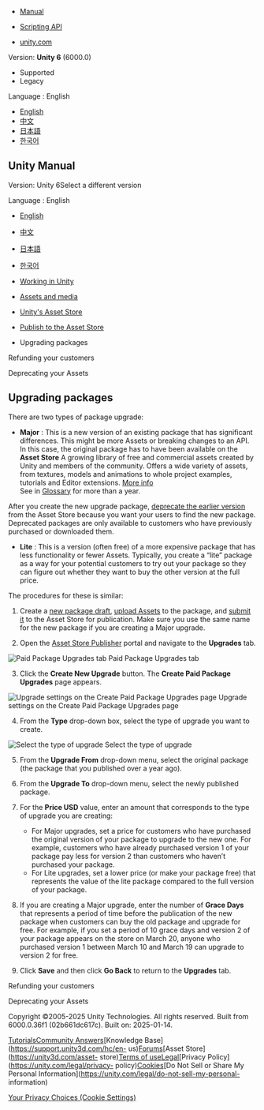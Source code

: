 [](https://docs.unity3d.com)

  * [Manual](../Manual/index.html)
  * [Scripting API](../ScriptReference/index.html)

  * [unity.com](https://unity.com/)

Version: **Unity 6** (6000.0)

  * Supported
  * Legacy

Language : English

  * [English](/Manual/AssetStoreUpgrade.html)
  * [中文](/cn/current/Manual/AssetStoreUpgrade.html)
  * [日本語](/ja/current/Manual/AssetStoreUpgrade.html)
  * [한국어](/kr/current/Manual/AssetStoreUpgrade.html)

[](https://docs.unity3d.com)

## Unity Manual

Version: Unity 6Select a different version

Language : English

  * [English](/Manual/AssetStoreUpgrade.html)
  * [中文](/cn/current/Manual/AssetStoreUpgrade.html)
  * [日本語](/ja/current/Manual/AssetStoreUpgrade.html)
  * [한국어](/kr/current/Manual/AssetStoreUpgrade.html)

  * [Working in Unity](working-in-unity.html)
  * [Assets and media](assets-and-media.html)
  * [Unity's Asset Store](AssetStore.html)
  * [Publish to the Asset Store](AssetStorePublishing.html)
  * Upgrading packages

[](AssetStoreRefunding.html)

Refunding your customers

[](AssetStoreRemoving.html)

Deprecating your Assets

## Upgrading packages

There are two types of package upgrade:

  * **Major** : This is a new version of an existing package that has significant differences. This might be more Assets or breaking changes to an API. In this case, the original package has to have been available on the **Asset Store** A growing library of free and commercial assets created by Unity and members of the community. Offers a wide variety of assets, from textures, models and animations to whole project examples, tutorials and Editor extensions. [More info](AssetStore.html)  
See in [Glossary](Glossary.html#AssetStore) for more than a year.

After you create the new upgrade package, [deprecate the earlier
version](AssetStoreRemoving.html) from the Asset Store because you want your
users to find the new package. Deprecated packages are only available to
customers who have previously purchased or downloaded them.

  * **Lite** : This is a version (often free) of a more expensive package that has less functionality or fewer Assets. Typically, you create a “lite” package as a way for your potential customers to try out your package so they can figure out whether they want to buy the other version at the full price.

The procedures for these is similar:

  1. Create a [new package draft](AssetStoreCreatePkg.html), [upload Assets](AssetStoreUpload.html) to the package, and [submit it](AssetStoreSubmit.html) to the Asset Store for publication. Make sure you use the same name for the new package if you are creating a Major upgrade.

  2. Open the [Asset Store Publisher](https://publisher.assetstore.unity3d.com/) portal and navigate to the **Upgrades** tab.

![Paid Package Upgrades tab](../uploads/Main/AssetStoreUpgrade.png) Paid
Package Upgrades tab

  3. Click the **Create New Upgrade** button. The **Create Paid Package Upgrades** page appears.

![Upgrade settings on the Create Paid Package Upgrades
page](../uploads/Main/AssetStoreUpgrade-create.png) Upgrade settings on the
Create Paid Package Upgrades page

  4. From the **Type** drop-down box, select the type of upgrade you want to create. 

![Select the type of upgrade](../uploads/Main/AssetStoreUpgrade-which.png)
Select the type of upgrade

  5. From the **Upgrade From** drop-down menu, select the original package (the package that you published over a year ago).

  6. From the **Upgrade To** drop-down menu, select the newly published package.

  7. For the **Price USD** value, enter an amount that corresponds to the type of upgrade you are creating:

     * For Major upgrades, set a price for customers who have purchased the original version of your package to upgrade to the new one. For example, customers who have already purchased version 1 of your package pay less for version 2 than customers who haven’t purchased your package.
     * For Lite upgrades, set a lower price (or make your package free) that represents the value of the lite package compared to the full version of your package.
  8. If you are creating a Major upgrade, enter the number of **Grace Days** that represents a period of time before the publication of the new package when customers can buy the old package and upgrade for free. For example, if you set a period of 10 grace days and version 2 of your package appears on the store on March 20, anyone who purchased version 1 between March 10 and March 19 can upgrade to version 2 for free.

  9. Click **Save** and then click **Go Back** to return to the **Upgrades** tab.

[](AssetStoreRefunding.html)

Refunding your customers

[](AssetStoreRemoving.html)

Deprecating your Assets

Copyright ©2005-2025 Unity Technologies. All rights reserved. Built from
6000.0.36f1 (02b661dc617c). Built on: 2025-01-14.

[Tutorials](https://learn.unity.com/)[Community
Answers](https://answers.unity3d.com)[Knowledge
Base](https://support.unity3d.com/hc/en-
us)[Forums](https://forum.unity3d.com)[Asset Store](https://unity3d.com/asset-
store)[Terms of
use](https://docs.unity3d.com/Manual/TermsOfUse.html)[Legal](https://unity.com/legal)[Privacy
Policy](https://unity.com/legal/privacy-
policy)[Cookies](https://unity.com/legal/cookie-policy)[Do Not Sell or Share
My Personal Information](https://unity.com/legal/do-not-sell-my-personal-
information)

[Your Privacy Choices (Cookie Settings)](javascript:void\(0\);)

